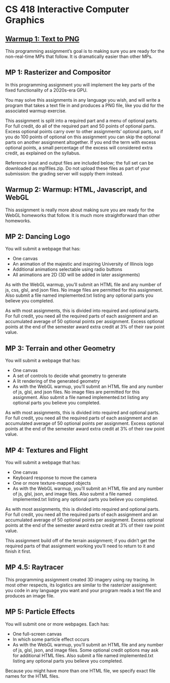 # CS 418 Interactive Computer Graphics
 
## [Warmup 1: Text to PNG](/warmup-1)
This programming assignment’s goal is to making sure you are ready for the non-real-time MPs that follow. It is dramatically easier than other MPs.

## MP 1: Rasterizer and Compositor
In this programming assignment you will implement the key parts of the fixed functionality of a 2020s-era GPU.

You may solve this assignments in any language you wish, and will write a program that takes a text file in and produces a PNG file, like you did for the associated warmup exercise.

This assignment is split into a required part and a menu of optional parts. For full credit, do all of the required part and 50 points of optional parts. Excess optional points carry over to other assignments’ optional parts, so if you do 100 points of optional on this assignment you can skip the optional parts on another assignment altogether. If you end the term with excess optional points, a small percentage of the excess will considered extra credit, as explained on the syllabus.

Reference input and output files are included below; the full set can be downloaded as mp1files.zip. Do not upload these files as part of your submission: the grading server will supply them instead.

## Warmup 2: Warmup: HTML, Javascript, and WebGL
This assignment is really more about making sure you are ready for the WebGL homeworks that follow. It is much more straightforward than other homeworks.

## MP 2: Dancing Logo
You will submit a webpage that has:
- One canvas
- An animation of the majestic and inspiring University of Illinois logo
- Additional animations selectable using radio buttons
- All animations are 2D (3D will be added in later assignments)

As with the WebGL warmup, you’ll submit an HTML file and any number of js, css, glsl, and json files. No image files are permitted for this assignment. Also submit a file named implemented.txt listing any optional parts you believe you completed.

As with most assignments, this is divided into required and optional parts. For full credit, you need all the required parts of each assignment and an accumulated average of 50 optional points per assignment. Excess optional points at the end of the semester award extra credit at 3% of their raw point value.

## MP 3: Terrain and other Geometry
You will submit a webpage that has:
- One canvas
- A set of controls to decide what geometry to generate
- A lit rendering of the generated geometry
- As with the WebGL warmup, you’ll submit an HTML file and any number of js, glsl, and json files. No image files are permitted for this assignment. Also submit a file named implemented.txt listing any optional parts you believe you completed.

As with most assignments, this is divided into required and optional parts. For full credit, you need all the required parts of each assignment and an accumulated average of 50 optional points per assignment. Excess optional points at the end of the semester award extra credit at 3% of their raw point value.

## MP 4: Textures and Flight
You will submit a webpage that has:
- One canvas
- Keyboard response to move the camera
- One or more texture-mapped objects
- As with the WebGL warmup, you’ll submit an HTML file and any number of js, glsl, json, and image files. Also submit a file named implemented.txt listing any optional parts you believe you completed.

As with most assignments, this is divided into required and optional parts. For full credit, you need all the required parts of each assignment and an accumulated average of 50 optional points per assignment. Excess optional points at the end of the semester award extra credit at 3% of their raw point value.

This assignment build off of the terrain assignment; if you didn’t get the required parts of that assignment working you’ll need to return to it and finish it first.

## MP 4.5: Raytracer
This programming assignment created 3D imagery using ray tracing. In most other respects, its logistics are similar to the rasterizer assignment: you code in any language you want and your program reads a text file and produces an image file.

## MP 5: Particle Effects
You will submit one or more webpages. Each has:
- One full-screen canvas
- In which some particle effect occurs
- As with the WebGL warmup, you’ll submit an HTML file and any number of js, glsl, json, and image files. Some optional credit options may ask for additional HTML files. Also submit a file named implemented.txt listing any optional parts you believe you completed.

Because you might have more than one HTML file, we specify exact file names for the HTML files.
